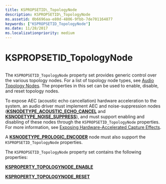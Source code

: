 ```yaml
---
title: KSPROPSETID\_TopologyNode
description: KSPROPSETID\_TopologyNode
ms.assetid: 0b6696aa-e80d-4806-9fbb-7de701164877
keywords: ["KSPROPSETID_TopologyNode"]
ms.date: 11/28/2017
ms.localizationpriority: medium
---
```


# KSPROPSETID\_TopologyNode


## <span id="ddk_kspropsetid_topologynode_ks"></span><span id="DDK_KSPROPSETID_TOPOLOGYNODE_KS"></span>


The `KSPROPSETID_TopologyNode` property set provides generic control over the various topology nodes. For a list of topology node types, see [Audio Topology Nodes](audio-topology-nodes.md). The properties in this set can be used to enable, disable, and reset topology nodes.

To expose AEC (acoustic echo cancellation) hardware acceleration to the system, an audio driver must implement AEC and noise-suppression nodes ([**KSNODETYPE\_ACOUSTIC\_ECHO\_CANCEL**](ksnodetype-acoustic-echo-cancel.md) and [**KSNODETYPE\_NOISE\_SUPPRESS**](ksnodetype-noise-suppress.md)), and must support enabling and disabling of these nodes through the `KSPROPSETID_TopologyNode` properties. For more information, see [Exposing Hardware-Accelerated Capture Effects](https://msdn.microsoft.com/library/windows/hardware/ff536379).

A [**KSNODETYPE\_PROLOGIC\_ENCODER**](ksnodetype-prologic-encoder.md) node must also support the `KSPROPSETID_TopologyNode` properties.

The `KSPROPSETID_TopologyNode` property set contains the following properties:

[**KSPROPERTY\_TOPOLOGYNODE\_ENABLE**](ksproperty-topologynode-enable.md)

[**KSPROPERTY\_TOPOLOGYNODE\_RESET**](ksproperty-topologynode-reset.md)

 

 





